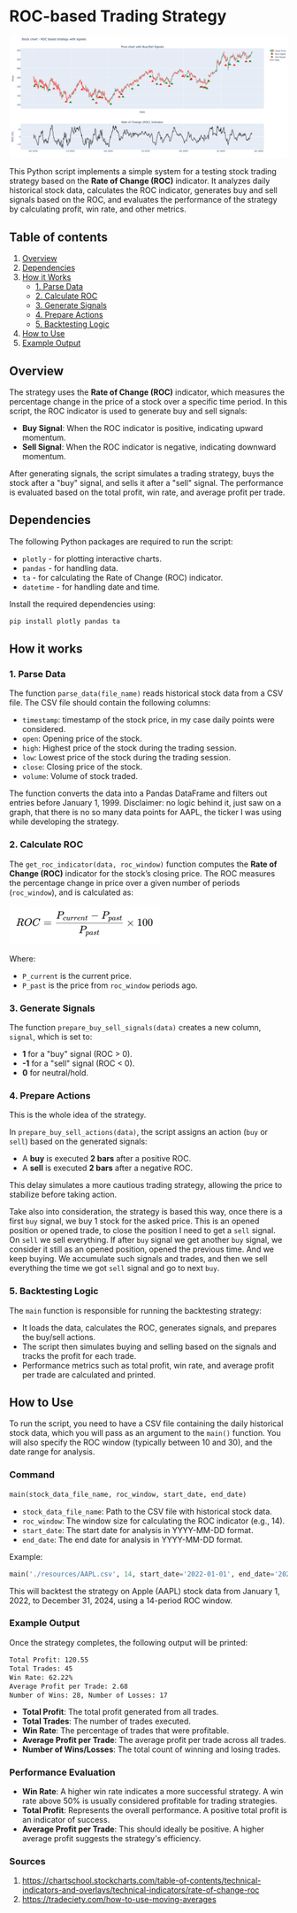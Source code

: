 # ROC-based Trading Strategy

![img.png](img.png)

This Python script implements a simple system for a testing stock trading strategy based on the **Rate of Change (ROC)**
indicator.
It analyzes daily historical stock data, calculates the ROC indicator, generates buy and sell signals based on the ROC,
and evaluates the performance of the strategy by calculating profit, win rate, and other metrics.

## Table of contents

1. [Overview](#overview)
2. [Dependencies](#dependencies)
3. [How it Works](#how-it-works)
    - [1. Parse Data](#1-parse-data)
    - [2. Calculate ROC](#2-calculate-roc)
    - [3. Generate Signals](#3-generate-signals)
    - [4. Prepare Actions](#4-prepare-actions)
    - [5. Backtesting Logic](#5-backtesting-logic)
4. [How to Use](#how-to-use)
5. [Example Output](#example-output)

## Overview

The strategy uses the **Rate of Change (ROC)** indicator, which measures the percentage change in the price of a stock
over a specific time period.
In this script, the ROC indicator is used to generate buy and sell signals:

- **Buy Signal**: When the ROC indicator is positive, indicating upward momentum.
- **Sell Signal**: When the ROC indicator is negative, indicating downward momentum.

After generating signals, the script simulates a trading strategy, buys the stock after a "buy" signal, and sells it
after a "sell" signal.
The performance is evaluated based on the total profit, win rate, and average profit per trade.

## Dependencies

The following Python packages are required to run the script:

- `plotly` - for plotting interactive charts.
- `pandas` - for handling data.
- `ta` - for calculating the Rate of Change (ROC) indicator.
- `datetime` - for handling date and time.

Install the required dependencies using:

```bash
pip install plotly pandas ta
```

## How it works

### 1. Parse Data

The function `parse_data(file_name)` reads historical stock data from a CSV file. The CSV file should contain the
following columns:

- `timestamp`: timestamp of the stock price, in my case daily points were considered.
- `open`: Opening price of the stock.
- `high`: Highest price of the stock during the trading session.
- `low`: Lowest price of the stock during the trading session.
- `close`: Closing price of the stock.
- `volume`: Volume of stock traded.

The function converts the data into a Pandas DataFrame and filters out entries before January 1, 1999.
Disclaimer: no logic behind it, just saw on a graph, that there is no so many data points for AAPL,
the ticker I was using while developing the strategy.

### 2. Calculate ROC

The `get_roc_indicator(data, roc_window)` function computes the **Rate of Change (ROC)** indicator for the stock’s
closing price.
The ROC measures the percentage change in price over a given number of periods (`roc_window`), and is calculated as:

![img_1.png](img_1.png)

Where:

- `P_current` is the current price.
- `P_past` is the price from `roc_window` periods ago.

### 3. Generate Signals

The function `prepare_buy_sell_signals(data)` creates a new column, `signal`, which is set to:

- **1** for a "buy" signal (ROC > 0).
- **-1** for a "sell" signal (ROC < 0).
- **0** for neutral/hold.

### 4. Prepare Actions

This is the whole idea of the strategy.

In `prepare_buy_sell_actions(data)`, the script assigns an action (`buy` or `sell`) based on the generated signals:

- A **buy** is executed **2 bars** after a positive ROC.
- A **sell** is executed **2 bars** after a negative ROC.

This delay simulates a more cautious trading strategy, allowing the price to stabilize before taking action.

Take also into consideration, the strategy is based this way, once there is a first `buy` signal, we buy 1 stock for the
asked price.
This is an opened position or opened trade, to close the position I need to get a `sell` signal. On `sell` we sell
everything.
If after `buy` signal we get another `buy` signal, we consider it still as an opened position, opened the previous time.
And we keep buying.
We accumulate such signals and trades, and then we sell everything the time we got `sell` signal and go to next `buy`.

### 5. Backtesting Logic

The `main` function is responsible for running the backtesting strategy:

- It loads the data, calculates the ROC, generates signals, and prepares the buy/sell actions.
- The script then simulates buying and selling based on the signals and tracks the profit for each trade.
- Performance metrics such as total profit, win rate, and average profit per trade are calculated and printed.

## How to Use

To run the script, you need to have a CSV file containing the daily historical stock data, which you will pass as an argument
to the `main()` function. You will also specify the ROC window (typically between 10 and 30), and the date range for
analysis.

### Command

```python
main(stock_data_file_name, roc_window, start_date, end_date)
```

- `stock_data_file_name`: Path to the CSV file with historical stock data.
- `roc_window`: The window size for calculating the ROC indicator (e.g., 14).
- `start_date`: The start date for analysis in YYYY-MM-DD format.
- `end_date`: The end date for analysis in YYYY-MM-DD format.

Example:

```python
main('./resources/AAPL.csv', 14, start_date='2022-01-01', end_date='2024-12-31')
```

This will backtest the strategy on Apple (AAPL) stock data from January 1, 2022, to December 31, 2024, using a 14-period
ROC window.

### Example Output

Once the strategy completes, the following output will be printed:

```
Total Profit: 120.55
Total Trades: 45
Win Rate: 62.22%
Average Profit per Trade: 2.68
Number of Wins: 28, Number of Losses: 17
```

- **Total Profit**: The total profit generated from all trades.
- **Total Trades**: The number of trades executed.
- **Win Rate**: The percentage of trades that were profitable.
- **Average Profit per Trade**: The average profit per trade across all trades.
- **Number of Wins/Losses**: The total count of winning and losing trades.

### Performance Evaluation

- **Win Rate**: A higher win rate indicates a more successful strategy. A win rate above 50% is usually considered
  profitable for trading strategies.
- **Total Profit**: Represents the overall performance. A positive total profit is an indicator of success.
- **Average Profit per Trade**: This should ideally be positive. A higher average profit suggests the strategy's
  efficiency.

### Sources

1. https://chartschool.stockcharts.com/table-of-contents/technical-indicators-and-overlays/technical-indicators/rate-of-change-roc
2. https://tradeciety.com/how-to-use-moving-averages